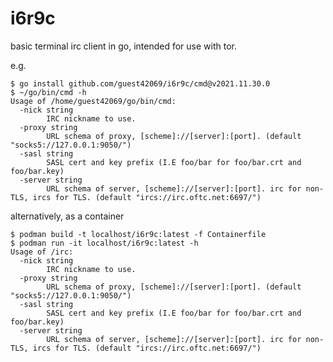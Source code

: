# i6r9c
basic terminal irc client in go, intended for use with tor.

e.g.

    $ go install github.com/guest42069/i6r9c/cmd@v2021.11.30.0
    $ ~/go/bin/cmd -h
    Usage of /home/guest42069/go/bin/cmd:
      -nick string
        	IRC nickname to use.
      -proxy string
        	URL schema of proxy, [scheme]://[server]:[port]. (default "socks5://127.0.0.1:9050/")
      -sasl string
        	SASL cert and key prefix (I.E foo/bar for foo/bar.crt and foo/bar.key)
      -server string
        	URL schema of server, [scheme]://[server]:[port]. irc for non-TLS, ircs for TLS. (default "ircs://irc.oftc.net:6697/")

alternatively, as a container

    $ podman build -t localhost/i6r9c:latest -f Containerfile
    $ podman run -it localhost/i6r9c:latest -h
    Usage of /irc:
      -nick string
        	IRC nickname to use.
      -proxy string
        	URL schema of proxy, [scheme]://[server]:[port]. (default "socks5://127.0.0.1:9050/")
      -sasl string
        	SASL cert and key prefix (I.E foo/bar for foo/bar.crt and foo/bar.key)
      -server string
        	URL schema of server, [scheme]://[server]:[port]. irc for non-TLS, ircs for TLS. (default "ircs://irc.oftc.net:6697/")
